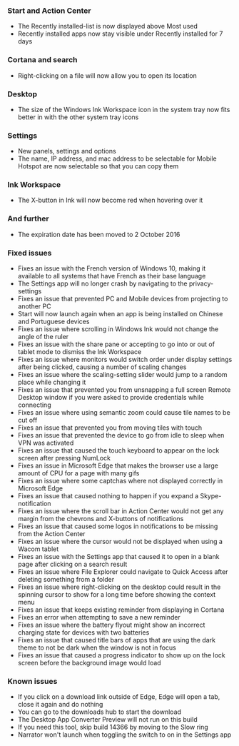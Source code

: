 ### Start and Action Center
- The Recently installed-list is now displayed above Most used
- Recently installed apps now stay visible under Recently installed for 7 days

### Cortana and search
- Right-clicking on a file will now allow you to open its location

### Desktop
- The size of the Windows Ink Workspace icon in the system tray now fits better in with the other system tray icons

### Settings
- New panels, settings and options
 - The name, IP address, and mac address to be selectable for Mobile Hotspot are now selectable so that you can copy them

### Ink Workspace
- The X-button in Ink will now become red when hovering over it

### And further
- The expiration date has been moved to 2 October 2016

### Fixed issues
- Fixes an issue with the French version of Windows 10, making it available to all systems that have French as their base language
- The Settings app will no longer crash by navigating to the privacy-settings
- Fixes an issue that prevented PC and Mobile devices from projecting to another PC
- Start will now launch again when an app is being installed on Chinese and Portuguese devices
- Fixes an issue where scrolling in Windows Ink would not change the angle of the ruler
- Fixes an issue with the share pane or accepting to go into or out of tablet mode to dismiss the Ink Workspace
- Fixes an issue where monitors would switch order under display settings after being clicked, causing a number of scaling changes
- Fixes an issue where the scaling-setting slider would jump to a random place while changing it
- Fixes an issue that prevented you from unsnapping a full screen Remote Desktop window if you were asked to provide credentials while connecting
- Fixes an issue where using semantic zoom could cause tile names to be cut off
- Fixes an issue that prevented you from moving tiles with touch
- Fixes an issue that prevented the device to go from idle to sleep when VPN was activated
- Fixes an issue that caused the touch keyboard to appear on the lock screen after pressing NumLock
- Fixes an issue in Microsoft Edge that makes the browser use a large amount of CPU for a page with many gifs
- Fixes an issue where some captchas where not displayed correctly in Microsoft Edge
- Fixes an issue that caused nothing to happen if you expand a Skype-notification
- Fixes an issue where the scroll bar in Action Center would not get any margin from the chevrons and X-buttons of notifications
- Fixes an issue that caused some logos in notifications to be missing from the Action Center
- Fixes an issue where the cursor would not be displayed when using a Wacom tablet
- Fixes an issue with the Settings app that caused it to open in a blank page after clicking on a search result
- Fixes an issue where File Explorer could navigate to Quick Access after deleting something from a folder
- Fixes an issue where right-clicking on the desktop could result in the spinning cursor to show for a long time before showing the context menu
- Fixes an issue that keeps existing reminder from displaying in Cortana
- Fixes an error when attempting to save a new reminder
- Fixes an issue where the battery flyout might show an incorrect charging state for devices with two batteries
- Fixes an issue that caused title bars of apps that are using the dark theme to not be dark when the window is not in focus
- Fixes an issue that caused a progress indicator to show up on the lock screen before the background image would load

### Known issues
- If you click on a download link outside of Edge, Edge will open a tab, close it again and do nothing
 - You can go to the downloads hub to start the download
- The Desktop App Converter Preview will not run on this build
 - If you need this tool, skip build 14366 by moving to the Slow ring
- Narrator won't launch when toggling the switch to on in the Settings app

